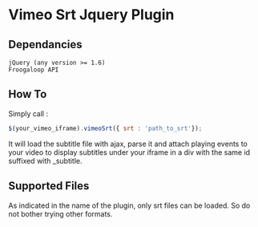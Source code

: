 Vimeo Srt Jquery Plugin
=======================

Dependancies
------------
	jQuery (any version >= 1.6)
	Froogaloop API

How To
------
Simply call : 

```js
$(your_vimeo_iframe).vimeoSrt({ srt : 'path_to_srt'});
```
It will load the subtitle file with ajax, parse it and attach
playing events to your video to display subtitles under your 
iframe in a div with the same id suffixed with _subtitle.

Supported Files
---------------
As indicated in the name of the plugin, only srt files can be loaded.
So do not bother trying other formats.